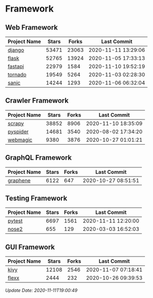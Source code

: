 # Framework

## Web Framework
| Project Name | Stars | Forks | Last Commit |
| ------------ | ----- | ----- | ----------- |
| [django](https://github.com/django/django) | 53471 | 23063 | 2020-11-11 13:29:06 |
| [flask](https://github.com/pallets/flask) | 52765 | 13924 | 2020-11-05 17:33:13 |
| [fastapi](https://github.com/tiangolo/fastapi) | 22979 | 1584 | 2020-11-10 19:52:19 |
| [tornado](https://github.com/tornadoweb/tornado) | 19549 | 5264 | 2020-11-03 02:28:30 |
| [sanic](https://github.com/huge-success/sanic) | 14244 | 1293 | 2020-11-06 06:32:04 |

## Crawler Framework
| Project Name | Stars | Forks | Last Commit |
| ------------ | ----- | ----- | ----------- |
| [scrapy](https://github.com/scrapy/scrapy) | 38852 | 8906 | 2020-11-10 18:35:09 |
| [pyspider](https://github.com/binux/pyspider) | 14681 | 3540 | 2020-08-02 17:34:20 |
| [webmagic](https://github.com/code4craft/webmagic) | 9380 | 3876 | 2020-10-27 01:01:21 |

## GraphQL Framework
| Project Name | Stars | Forks | Last Commit |
| ------------ | ----- | ----- | ----------- |
| [graphene](https://github.com/graphql-python/graphene) | 6122 | 647 | 2020-10-27 08:51:51 |

## Testing Framework
| Project Name | Stars | Forks | Last Commit |
| ------------ | ----- | ----- | ----------- |
| [pytest](https://github.com/pytest-dev/pytest) | 6697 | 1561 | 2020-11-11 12:20:00 |
| [nose2](https://github.com/nose-devs/nose2) | 655 | 129 | 2020-03-03 16:52:03 |

## GUI Framework
| Project Name | Stars | Forks | Last Commit |
| ------------ | ----- | ----- | ----------- |
| [kivy](https://github.com/kivy/kivy) | 12108 | 2546 | 2020-11-07 07:18:41 |
| [flexx](https://github.com/flexxui/flexx) | 2444 | 232 | 2020-10-26 09:39:53 |

*Update Date: 2020-11-11T19:00:49*